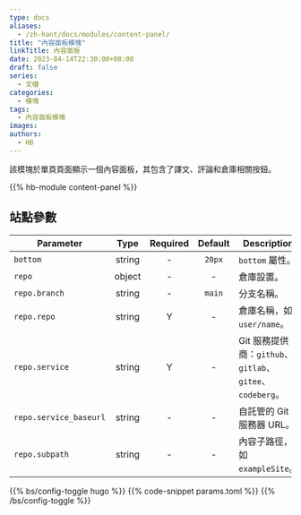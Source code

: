 ```yaml
---
type: docs
aliases:
  - /zh-hant/docs/modules/content-panel/
title: "內容面板模塊"
linkTitle: 內容面板
date: 2023-04-14T22:30:00+08:00
draft: false
series:
  - 文檔
categories:
  - 模塊
tags:
  - 內容面板模塊
images:
authors:
  - HB
---
```


該模塊於單頁頁面顯示一個內容面板，其包含了譯文、評論和倉庫相關按鈕。

<!--more-->

{{% hb-module content-panel %}}

## 站點參數

| Parameter      |  Type  | Required | Default | Description                          |
| -------------- | :----: | :------: | :-----: | ------------------------------------ |
| `bottom`       | string |    -     | `20px`  | `bottom` 屬性。                      |
| `repo`         | object |    -     |    -    | 倉庫設置。                           |
| `repo.branch`  | string |    -     | `main`  | 分支名稱。                           |
| `repo.repo`    | string |    Y     |    -    | 倉庫名稱，如 `user/name`。           |
| `repo.service` | string |    Y     |    -    | Git 服務提供商：`github`、`gitlab`、`gitee`、`codeberg`。 |
| `repo.service_baseurl` | string | - |    -   | 自託管的 Git 服務器 URL。            |
| `repo.subpath` | string |    -     |    -    | 內容子路徑，如 `exampleSite`。       |

{{% bs/config-toggle hugo %}}
{{% code-snippet params.toml %}}
{{% /bs/config-toggle %}}
